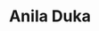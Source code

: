---
# Display name
title: Anila Duka

# Full name (for SEO)
first_name: Anila Duka
last_name:  Duka

# Username (this should match the folder name)
authors:
  -Anila Duka

# Is this the primary user of the site?
superuser: false

# Role/position
#role: Associate Professor
 

# Organizations/Affiliations
organizations:
  - name: Personal Information
    url: 'https://www.ntnu.no/ansatte/anilad'
  - name: Stipendiat
  - name: Institutt for havromsoperasjoner og byggteknikk
    url: 'https://www.ntnu.no/ihb'

# Short bio (displayed in user profile at end of posts)
#bio: My research interests include distributed robotics, mobile computing and programmable matter.

# Social/Academic Networking
# For available icons, see: https://docs.hugoblox.com/getting-started/page-builder/#icons
#   For an email link, use "fas" icon pack, "envelope" icon, and a link in the
#   form "mailto:your-email@example.com" or "#contact" for contact widget.
social:
  - icon: envelope
    icon_pack: fas
    link: 'mailto:anilad@stud.ntnu.no'
  - icon: google-scholar
    icon_pack: ai
    link: https://www.ntnu.no/ansatte/anilad



# Link to a PDF of your resume/CV from the About widget.
# To enable, copy your resume/CV to `static/files/cv.pdf` and uncomment the lines below.
# - icon: cv
#   icon_pack: ai
#   link: files/cv.pdf

# Enter email to display Gravatar (if Gravatar enabled in Config)
email: 'anilad@stud.ntnu.no'

# Organizational groups that you belong to (for People widget)
#   Set this to `[]` or comment out if you are not using People widget.
user_groups:
  - PhD Candidate
 
---